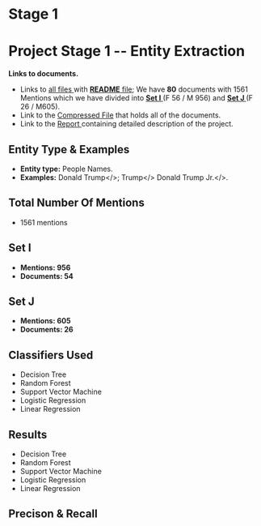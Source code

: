 # [](#header-1)Stage 1

<h1> Project Stage 1 -- Entity Extraction</h1>
<b>Links to documents.</b>
<ul>
<li> Links to <a href="https://github.com/ankitvij7/datascience-project/tree/master/stage1"> all files </a> with 
<a href="https://github.com/ankitvij7/datascience-project/blob/master/stage1/README.md"> <b> README</b> file</a>; We have <b>80</b> documents with 1561 Mentions which we have divided into <a href="https://github.com/ankitvij7/datascience-project/tree/master/stage1/data/I"> <b> Set I</b> </a> (F 56 / M 956) and <a href="https://github.com/ankitvij7/datascience-project/tree/master/stage1/data/J"> <b> Set J </b></a> (F 26 / M605). 
<li> Link to the <a href="">Compressed File</a> that holds all of the documents. </li>
<li> Link to the  <a href=""> Report </a> containing detailed description of the project. </li>
</ul>

## [](#header-2)Entity Type & Examples
*   **Entity type:** People Names.
*   **Examples:** Donald Trump</>; Trump</> Donald Trump Jr.</>.

## [](#header-3)Total Number Of Mentions
*   1561 mentions

## [](#header-4)Set I
*   **Mentions: 956**
*   **Documents: 54**

## [](#header-5)Set J
*   **Mentions: 605**
*   **Documents: 26**

## [](#header-6)Classifiers Used
*   Decision Tree
*   Random Forest
*   Support Vector Machine
*   Logistic Regression
*   Linear Regression

## [](#header-7)Results
*   Decision Tree
*   Random Forest
*   Support Vector Machine
*   Logistic Regression
*   Linear Regression

## [](#header-8)Precison & Recall
